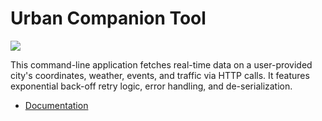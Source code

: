 # Urban Companion Tool
[![](<https://drive.google.com/uc?export=view&id=1Y4rof6X6qpi8xAM3YzXc5N4Vf52XYp3o>)](https://drive.google.com/file/d/1--KxdLyl38KKsugzFq20L-SdVU_IoAX1/view)

This command-line application fetches real-time data on a user-provided city's coordinates, weather, events, and traffic via HTTP calls.  It features exponential back-off retry logic, error handling, and de-serialization.
- [Documentation](https://drive.google.com/file/d/1f_gmfKBSuIYEsNCuMD4wOfJ-iGM_PEmZ/view)